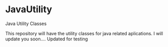 # JavaUtility
Java Utility Classes

This repository will have the utility classes for java related aplications.
I will update you soon....
Updated for testing
